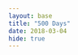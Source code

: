 ```yaml
---
layout: base
title: "500 Days"
date: 2018-03-04
hide: true
---	
```


<div>
<div class="only" style="margin-top:2em;margin-bottom:2em;margin-left:5em;margin-right:5em">
<script type="text/javascript" src="/users/jcyang/plugin/processing.min.js"></script>
<canvas data-processing-sources="/users/jcyang/assets/files/FiveHundredDays/FiveHundredDays.pde"></canvas>
</div>
</div>
